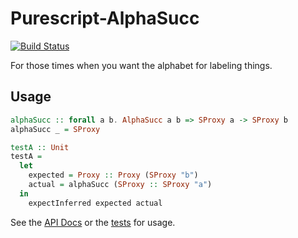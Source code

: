 # Purescript-AlphaSucc

[![Build Status](https://travis-ci.org/justinwoo/purescript-alphasucc.svg?branch=master)](https://travis-ci.org/justinwoo/purescript-alphasucc)

For those times when you want the alphabet for labeling things.

## Usage

```purs
alphaSucc :: forall a b. AlphaSucc a b => SProxy a -> SProxy b
alphaSucc _ = SProxy

testA :: Unit
testA =
  let
    expected = Proxy :: Proxy (SProxy "b")
    actual = alphaSucc (SProxy :: SProxy "a")
  in
    expectInferred expected actual
```

See the [API Docs](https://pursuit.purescript.org/packages/purescript-alphasucc/) or the [tests](test/Main.purs) for usage.
